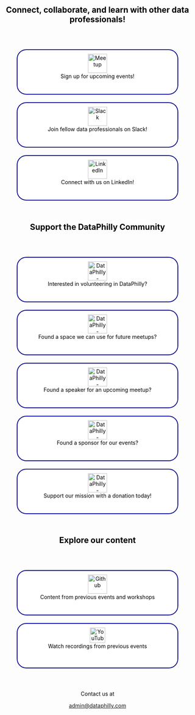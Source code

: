 <html lang="en">
<head>
<meta charset="UTF-8">
<meta name="viewport" content="width=device-width, initial-scale=1.0">
<style>
  body {
    color: black; /* Default text color */
    text-align: center; /* Center text globally */
  }
  header h2 {
    text-align: center; /* Ensure headers are centered */
    color: black; /* Default text color */
  }
  .link-button {
    display: inline-block;
    border: 2px solid darkblue;
    padding: 10px;
    text-decoration: none;
    color: black;
    width: calc(100% - 10px);
    max-width: 400px;
    height: 95px;
    border-radius: 25px;
    margin: 10px auto;
    background-color: white; /* Change to desired button background color */
  }
  .link-button img {
    vertical-align: middle;
  }
  .link-button span {
    display: block;
    margin-top: 5px;
  }
  @media (min-width: 600px) {
    .link-button {
      width: 80%; /* Change to 80% width for larger screens */
    }
  }
</style>
</head>
<body>
<div align="center">

<header>
  <h2>Connect, collaborate, and learn with other data professionals!</h2>
</header>
<a href="https://www.meetup.com/DataPhilly/" class="link-button">
  <img src="https://upload.wikimedia.org/wikipedia/commons/thumb/6/6b/Meetup_Logo.png/225px-Meetup_Logo.png" alt="Meetup" height="50"><br>
  Sign up for upcoming events!
</a>
<br>

<a href="https://join.slack.com/t/dataphilly/shared_invite/zt-2jumsno1h-C8JoHt06ZtvxSYfcytRv1A" class="link-button">
  <img src="https://upload.wikimedia.org/wikipedia/commons/thumb/d/d5/Slack_icon_2019.svg/127px-Slack_icon_2019.svg.png" alt="Slack" height="50"><br>
  Join fellow data professionals on Slack!
</a>
<br>

<a href="https://www.linkedin.com/company/dataphilly/" class="link-button">
  <img src="https://upload.wikimedia.org/wikipedia/commons/8/81/LinkedIn_icon.svg" alt="LinkedIn" height="50"><br>
  Connect with us on LinkedIn!
</a>  
<br><br>


<header>
  <h2>Support the DataPhilly Community</h2>
</header>

<a href="https://forms.gle/Xs9nv9d4Cwnh7XYHA" class="link-button">
  <img src="https://www.svgrepo.com/show/429960/people-support-avatar.svg" alt="DataPhilly - Volunteer Application" height="50"><br>
  Interested in volunteering in DataPhilly?
</a>
<br>

<a href="https://goo.gl/Ru0eth" class="link-button">
  <img src="https://www.svgrepo.com/show/131971/location.svg" alt="DataPhilly - Hosting Space" height="50"><br>
  Found a space we can use for future meetups?
</a>
<br>

<a href="https://goo.gl/9DJxq0" class="link-button">
  <img src="https://www.svgrepo.com/show/262887/presentation-stand.svg" alt="DataPhilly - Speaker" height="50"><br>
  Found a speaker for an upcoming meetup?
</a>
<br>

<a href="https://goo.gl/JLVfqh" class="link-button">
  <img src="https://www.svgrepo.com/show/474909/money-transfer.svg" alt="DataPhilly - Sponsor" height="50"><br>
  Found a sponsor for our events?
</a>  
<br>

<a href="https://tinyurl.com/OpenCollective-DataPhilly" class="link-button">
  <img src="https://cdn.svgrepo.com/show/354141/opencollective.svg" alt="DataPhilly - Donate" height="50"><br>
  Support our mission with a donation today!
</a>
<br><br>



<header>
  <h2>Explore our content</h2>
</header>

<a href="https://dataphilly.github.io/" class="link-button">
  <img src="https://upload.wikimedia.org/wikipedia/commons/9/91/Octicons-mark-github.svg" alt="Github"  height="50"><br>
  Content from previous events and workshops
</a>
<br>

<a href="https://www.youtube.com/channel/UCvwDejnW-Q49xEb667JqS-g" class="link-button">
  <img src="https://upload.wikimedia.org/wikipedia/commons/thumb/0/09/YouTube_full-color_icon_%282017%29.svg/768px-YouTube_full-color_icon_%282017%29.svg.png?20240107144800" alt="YouTube"  height="40"><br>
  Watch recordings from previous events
</a>  
<br><br><br>

<body>
<p>Contact us at </p>
<p><a href="mailto:admin@dataphilly.com">admin@dataphilly.com</a></p>
</body>

</div>
